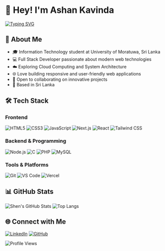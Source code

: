 # 👋 Hey! I'm Ashan Kavinda

[![Typing SVG](https://readme-typing-svg.herokuapp.com?font=Fira+Code&pause=1000&color=2196F3&width=435&lines=Open+Source+Enthusiast;Full+Stack+Developer;Cloud+Computing+Explorer)](https://git.io/typing-svg)

## 🚀 About Me
- 🎓 Information Technology student at University of Moratuwa, Sri Lanka
- 💻 Full Stack Developer passionate about modern web technologies
- ☁️ Exploring Cloud Computing and System Architecture
- 🌐 Love building responsive and user-friendly web applications
- 🤝 Open to collaborating on innovative projects
- 📍 Based in Sri Lanka

## 🛠️ Tech Stack

### Frontend
![HTML5](https://img.shields.io/badge/HTML5-E34F26?style=for-the-badge&logo=html5&logoColor=white)
![CSS3](https://img.shields.io/badge/CSS3-1572B6?style=for-the-badge&logo=css3&logoColor=white)
![JavaScript](https://img.shields.io/badge/JavaScript-F7DF1E?style=for-the-badge&logo=javascript&logoColor=black)
![Next.js](https://img.shields.io/badge/Next.js-000000?style=for-the-badge&logo=nextdotjs&logoColor=white)
![React](https://img.shields.io/badge/React-20232A?style=for-the-badge&logo=react&logoColor=61DAFB)
![Tailwind CSS](https://img.shields.io/badge/Tailwind_CSS-38B2AC?style=for-the-badge&logo=tailwind-css&logoColor=white)

### Backend & Programming
![Node.js](https://img.shields.io/badge/Node.js-43853D?style=for-the-badge&logo=node.js&logoColor=white)
![C](https://img.shields.io/badge/C-00599C?style=for-the-badge&logo=c&logoColor=white)
![PHP](https://img.shields.io/badge/PHP-777BB4?style=for-the-badge&logo=php&logoColor=white)
![MySQL](https://img.shields.io/badge/MySQL-00000F?style=for-the-badge&logo=mysql&logoColor=white)

### Tools & Platforms
![Git](https://img.shields.io/badge/Git-F05032?style=for-the-badge&logo=git&logoColor=white)
![VS Code](https://img.shields.io/badge/VS_Code-0078D4?style=for-the-badge&logo=visual%20studio%20code&logoColor=white)
![Vercel](https://img.shields.io/badge/Vercel-000000?style=for-the-badge&logo=vercel&logoColor=white)

## 📊 GitHub Stats
![Shen's GitHub Stats](https://github-readme-stats.vercel.app/api?username=SheSandaru&show_icons=true&theme=radical)
![Top Langs](https://github-readme-stats.vercel.app/api/top-langs/?username=SheSandaru&layout=compact&theme=radical)

## 🌐 Connect with Me
[![LinkedIn](https://img.shields.io/badge/LinkedIn-0077B5?style=for-the-badge&logo=linkedin&logoColor=white)](https://www.linkedin.com/in/shen-rathnayka)
[![GitHub](https://img.shields.io/badge/GitHub-100000?style=for-the-badge&logo=github&logoColor=white)](https://github.com/SheSandaru)

![Profile Views](https://komarev.com/ghpvc/?username=SheSandaru&color=green)
